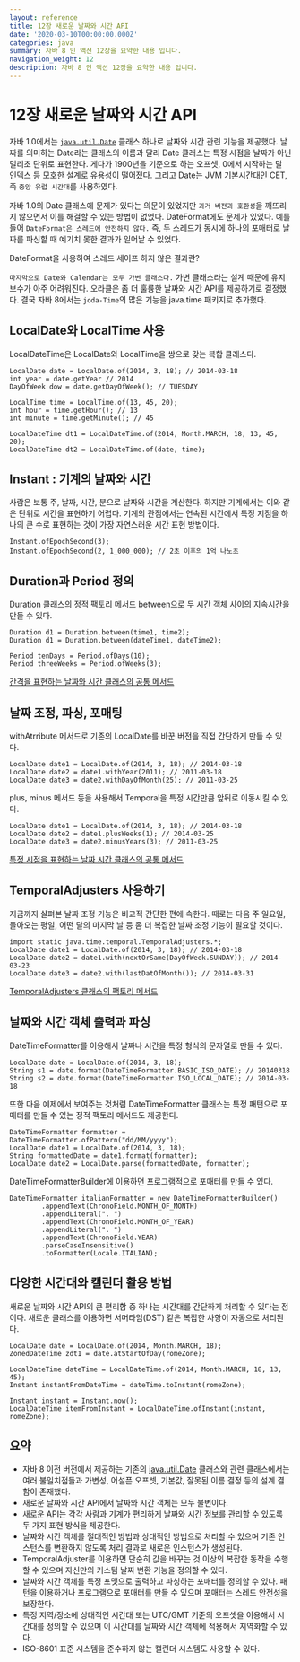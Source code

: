 ```yaml
---
layout: reference
title: 12장 새로운 날짜와 시간 API
date: '2020-03-10T00:00:00.000Z'
categories: java
summary: 자바 8 인 액션 12장을 요약한 내용 입니다.
navigation_weight: 12
description: 자바 8 인 액션 12장을 요약한 내용 입니다.
---
```


# 12장 새로운 날짜와 시간 API

자바 1.0에서는 [`java.util.Date`](http://java.util.Date) 클래스 하나로 날짜와 시간 관련 기능을 제공했다. 날짜를 의미하는 Date라는 클래스의 이름과 달리 Date 클래스는 특정 시점을 날짜가 아닌 밀리초 단위로 표현한다. 게다가 1900년을 기준으로 하는 오프셋, 0에서 시작하는 달 인덱스 등 모호한 설계로 유용성이 떨어졌다. 그리고 Date는 JVM 기본시간대인 CET, 즉 `중앙 유럽 시간대`를 사용하였다.

자바 1.0의 Date 클래스에 문제가 있다는 의문이 있었지만 `과거 버전과 호환성`을 깨뜨리지 않으면서 이를 해결할 수 있는 방법이 없었다. DateFormat에도 문제가 있었다. 예를 들어 `DateFormat은 스레드에 안전하지 않다.` 즉, 두 스레드가 동시에 하나의 포매터로 날짜를 파싱할 때 예기치 못한 결과가 일어날 수 있었다.

DateFormat을 사용하여 스레드 세이프 하지 않은 결과란?

`마지막으로 Date와 Calendar는 모두 가변 클래스다.` 가변 클래스라는 설계 때문에 유지보수가 아주 어려워진다. 오라클은 좀 더 훌륭한 날짜와 시간 API를 제공하기로 결정했다. 결국 자바 8에서는 `joda-Time`의 많은 기능을 java.time 패키지로 추가했다.

## LocalDate와 LocalTime 사용

LocalDateTime은 LocalDate와 LocalTime을 쌍으로 갖는 복합 클래스다.

```text
LocalDate date = LocalDate.of(2014, 3, 18); // 2014-03-18
int year = date.getYear // 2014
DayOfWeek dow = date.getDayOfWeek(); // TUESDAY

LocalTime time = LocalTime.of(13, 45, 20);
int hour = time.getHour(); // 13
int minute = time.getMinute(); // 45

LocalDateTime dt1 = LocalDateTime.of(2014, Month.MARCH, 18, 13, 45, 20);
LocalDateTime dt2 = LocalDateTime.of(date, time);
```

## Instant : 기계의 날짜와 시간

사람은 보통 주, 날짜, 시간, 분으로 날짜와 시간을 계산한다. 하지만 기계에서는 이와 같은 단위로 시간을 표현하기 어렵다. 기계의 관점에서는 연속된 시간에서 특정 지점을 하나의 큰 수로 표현하는 것이 가장 자연스러운 시간 표현 방법이다.

```text
Instant.ofEpochSecond(3);
Instant.ofEpochSecond(2, 1_000_000); // 2초 이후의 1억 나노초
```

## Duration과 Period 정의

Duration 클래스의 정적 팩토리 메서드 between으로 두 시간 객체 사이의 지속시간을 만들 수 있다.

```text
Duration d1 = Duration.between(time1, time2);
Duration d1 = Duration.between(dateTime1, dateTime2);

Period tenDays = Period.ofDays(10);
Period threeWeeks = Period.ofWeeks(3);
```

[간격을 표현하는 날짜와 시간 클래스의 공통 메서드](https://www.notion.so/034930003ecc4af9bc126605311cc9bc)

## 날짜 조정, 파싱, 포매팅

withAtrribute 메서드로 기존의 LocalDate를 바꾼 버전을 직접 간단하게 만들 수 있다.

```text
LocalDate date1 = LocalDate.of(2014, 3, 18); // 2014-03-18
LocalDate date2 = date1.withYear(2011); // 2011-03-18
LocalDate date3 = date2.withDayOfMonth(25); // 2011-03-25
```

plus, minus 메서드 등을 사용해서 Temporal을 특정 시간만큼 앞뒤로 이동시킬 수 있다.

```text
LocalDate date1 = LocalDate.of(2014, 3, 18); // 2014-03-18
LocalDate date2 = date1.plusWeeks(1); // 2014-03-25
LocalDate date3 = date2.minusYears(3); // 2011-03-25
```

[특정 시점을 표현하는 날짜 시간 클래스의 공통 메서드](https://www.notion.so/86dbc13de4dd458e94a540eb2afabc8d)

## TemporalAdjusters 사용하기

지금까지 살펴본 날짜 조정 기능은 비교적 간단한 편에 속한다. 때로는 다음 주 일요일, 돌아오는 평일, 어떤 달의 마지막 날 등 좀 더 복잡한 날짜 조정 기능이 필요할 것이다.

```text
import static java.time.temporal.TemporalAdjusters.*;
LocalDate date1 = LocalDate.of(2014, 3, 18); // 2014-03-18
LocalDate date2 = date1.with(nextOrSame(DayOfWeek.SUNDAY)); // 2014-03-23
LocalDate date3 = date2.with(lastDatOfMonth()); // 2014-03-31
```

[TemporalAdjusters 클래스의 팩토리 메서드](https://www.notion.so/963756ab8a474ce390bdf7c7f9eb6f99)

## 날짜와 시간 객체 출력과 파싱

DateTimeFormatter를 이용해서 날짜나 시간을 특정 형식의 문자열로 만들 수 있다.

```text
LocalDate date = LocalDate.of(2014, 3, 18);
String s1 = date.format(DateTimeFormatter.BASIC_ISO_DATE); // 20140318
String s2 = date.format(DateTimeFormatter.ISO_LOCAL_DATE); // 2014-03-18
```

또한 다음 예제에서 보여주는 것처럼 DateTimeFormatter 클래스는 특정 패턴으로 포매터를 만들 수 있는 정적 팩토리 메서드도 제공한다.

```text
DateTimeFormatter formatter = DateTimeFormatter.ofPattern("dd/MM/yyyy");
LocalDate date1 = LocalDate.of(2014, 3, 18);
String formattedDate = date1.format(formatter);
LocalDate date2 = LocalDate.parse(formattedDate, formatter);
```

DateTimeFormatterBuilder에 이용하면 프로그램적으로 포매터를 만들 수 있다.

```text
DateTimeFormatter italianFormatter = new DateTimeFormatterBuilder()
        .appendText(ChronoField.MONTH_OF_MONTH)
        .appendLiteral(". ")
        .appendText(ChronoField.MONTH_OF_YEAR)
        .appendLiteral(". ")
        .appendText(ChronoField.YEAR)
        .parseCaseInsensitive()
        .toFormatter(Locale.ITALIAN);
```

## 다양한 시간대와 캘린더 활용 방법

새로운 날짜와 시간 API의 큰 편리함 중 하나는 시간대를 간단하게 처리할 수 있다는 점이다. 새로운 클래스를 이용하면 서머타임\(DST\) 같은 복잡한 사항이 자동으로 처리된다.

```text
LocalDate date = LocalDate.of(2014, Month.MARCH, 18);
ZonedDateTime zdt1 = date.atStartOfDay(romeZone);

LocalDateTime dateTime = LocalDateTime.of(2014, Month.MARCH, 18, 13, 45);
Instant instantFromDateTime = dateTime.toInstant(romeZone);

Instant instant = Instant.now();
LocalDateTime itemFromInstant = LocalDateTime.ofInstant(instant, romeZone);
```

## 요약

* 자바 8 이전 버전에서 제공하는 기존의 [java.util.Date](http://java.util.Date) 클래스와 관련 클래스에서는 여러 불일치점들과 가변성, 어설픈 오프셋, 기본값, 잘못된 이름 결정 등의 설계 결함이 존재했다.
* 새로운 날짜와 시간 API에서 날짜와 시간 객체는 모두 불변이다.
* 새로운 API는 각각 사람과 기계가 편리하게 날짜와 시간 정보를 관리할 수 있도록 두 가지 표현 방식을 제공한다.
* 날짜와 시간 객체를 절대적인 방법과 상대적인 방법으로 처리할 수 있으며 기존 인스턴스를 변환하지 않도록 처리 결과로 새로운 인스턴스가 생성된다.
* TemporalAdjuster를 이용하면 단순히 값을 바꾸는 것 이상의 복잡한 동작을 수행할 수 있으며 자신만의 커스텀 날짜 변환 기능을 정의할 수 있다.
* 날짜와 시간 객체를 특정 포맷으로 출력하고 파싱하는 포매터를 정의할 수 있다. 패턴을 이용하거나 프로그램으로 포매터를 만들 수 있으며 포매터는 스레드 안전성을 보장한다.
* 특정 지역/장소에 상대적인 시간대 또는 UTC/GMT 기준의 오프셋을 이용해서 시간대를 정의할 수 있으며 이 시간대를 날짜와 시간 객체에 적용해서 지역화할 수 있다.
* ISO-8601 표준 시스템을 준수하지 않는 캘린더 시스템도 사용할 수 있다.

